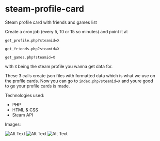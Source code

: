 # steam-profile-card
Steam profile card with friends and games list

Create a cron job (every 5, 10 or 15 so minutes) and point it at 

`get_profile.php?steamid=X`

`get_friends.php?steamid=X`
 
`get_games.php?steamid=X`
   
 with `X` being the steam profile you wanna get data for.
   
 These 3 calls create json files with formatted data which is what we use on the profile cards. Now you can go to `index.php?steamid=X` and youre good to go your profile cards is made.
 
 Technologies used:
 
 * PHP
 * HTML & CSS
 * Steam API

Images:

![Alt Text](https://i.imgur.com/xItJj84.png)
![Alt Text](https://i.imgur.com/mRwcaWv.png)
![Alt Text](https://i.imgur.com/azMHWq9.png)

